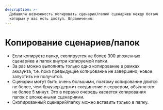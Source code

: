 ```yaml
---
description: >-
  Добавили возможность копировать сценарии/папки сценариев между ботами к
  которым у вас есть доступ. Ограничения:
---
```


# Копирование сценариев/папок

* Если копируете папку, скопируется не более 300 вложенных сценариев и папок внутри копируемой папки.
* За раз можно выполнять только одно копирование в рамках аккаунта, т.е. пока предыдущее копирование не завершено, новое запустить не получится.
* Сценарии могут быть очень большими, поэтому копирование длится не более, чем браузер держит соединение с сервером, обычно это не более 5 минут. Это в первую очередь касается копирования папок с вложенными сценариями.
* Скопированный сценарий/папку можно вставить только в папку.
